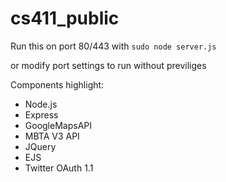 # cs411_public

Run this on port 80/443 with
`sudo node server.js`

or modify port settings to run without previliges

Components highlight:
- Node.js
- Express
- GoogleMapsAPI
- MBTA V3 API
- JQuery
- EJS
- Twitter OAuth 1.1
